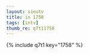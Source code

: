 ```yaml
--- 
layout: sieutv
title: in 1758
tags: [intv]
thumb_re: q7t11758
---
```

{% include q7t1 key="1758" %} 
